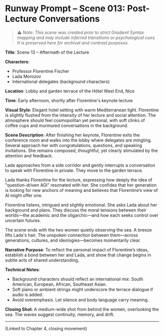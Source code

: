 # Runway Prompt – Scene 013: Post-Lecture Conversations

> ⚠️ *Note: This scene was created prior to strict Gradient Syntax mapping and may include inferred transitions or psychological cues. It is preserved here for archival and contrast purposes.*

**Title**: Scene 13 – Aftermath of the Lecture

**Characters**:
- Professor Florentine Fischer
- Lada Morozov
- International delegates (background characters)

**Location**: Lobby and garden terrace of the Hôtel West End, Nice

**Time**: Early afternoon, shortly after Florentine's keynote lecture

**Visual Style**:
Elegant hotel setting with warm Mediterranean light. Florentine is slightly flushed from the intensity of her lecture and social attention. The atmosphere should feel cosmopolitan yet personal, with soft clinks of coffee cups and murmured conversations in the background.

**Scene Description**:
After finishing her keynote, Florentine exits the conference room and walks into the lobby where delegates are mingling. Several approach her with congratulations, questions, and speaking invitations. She remains composed, thoughtful, yet clearly stimulated by the attention and feedback.

Lada approaches from a side corridor and gently interrupts a conversation to speak with Florentine in private. They move to the garden terrace.

Lada thanks Florentine for the lecture, expressing how deeply the idea of "question-driven AGI" resonated with her. She confides that her generation is looking for new anchors of meaning and believes that Florentine’s view of AI might offer one.

Florentine listens, intrigued and slightly emotional. She asks Lada about her background and plans. They discuss the moral tensions between their worlds—the academic and the oligarchic—and how each seeks control over uncertain futures.

The scene ends with the two women quietly observing the sea. A breeze lifts Lada's hair. The unspoken connection between them—across generations, cultures, and ideologies—becomes momentarily clear.

**Narrative Purpose**:
To reflect the personal impact of Florentine’s ideas, establish a bond between her and Lada, and show that change begins in subtle acts of shared understanding.

**Technical Notes**:
- Background characters should reflect an international mix: South American, European, African, Southeast Asian.
- Soft piano or ambient strings might underscore the terrace dialogue if audio is added.
- Avoid overemphasis. Let silence and body language carry meaning.

**Closing Shot**:
A medium-wide shot from behind the women, overlooking the sea. The waves suggest continuity, memory, and drift.

---

(Linked to Chapter 4, closing movement)
